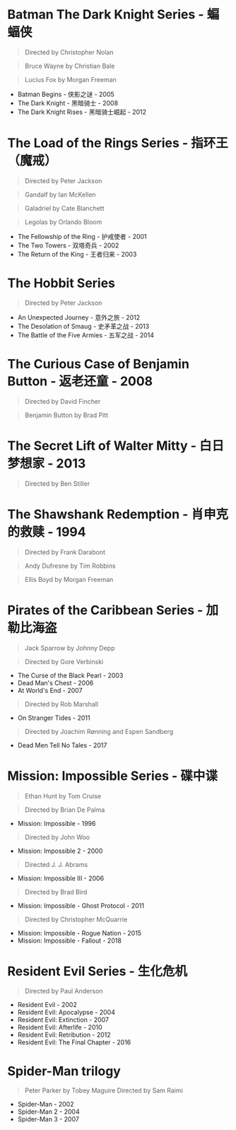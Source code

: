 # Batman The Dark Knight Series - 蝙蝠侠
> Directed by Christopher Nolan

> Bruce Wayne by Christian Bale

> Lucius Fox by Morgan Freeman

- Batman Begins - 侠影之谜 - 2005
- The Dark Knight - 黑暗骑士 - 2008
- The Dark Knight Rises - 黑暗骑士崛起 - 2012

# The Load of the Rings Series - 指环王（魔戒）
> Directed by Peter Jackson

> Gandalf by Ian McKellen

> Galadriel by Cate Blanchett

> Legolas by Orlando Bloom

- The Fellowship of the Ring - 护戒使者 - 2001
- The Two Towers - 双塔奇兵 - 2002
- The Return of the King - 王者归来 - 2003

# The Hobbit Series
> Directed by Peter Jackson

- An Unexpected Journey - 意外之旅 - 2012
- The Desolation of Smaug - 史矛革之战 - 2013
- The Battle of the Five Armies - 五军之战 - 2014

# The Curious Case of Benjamin Button - 返老还童 - 2008
> Directed by David Fincher

> Benjamin Button by Brad Pitt

# The Secret Lift of Walter Mitty - 白日梦想家 - 2013
> Directed by Ben Stiller

# The Shawshank Redemption - 肖申克的救赎 - 1994
> Directed by Frank Darabont

> Andy Dufresne by Tim Robbins

> Ellis Boyd by Morgan Freeman


# Pirates of the Caribbean Series - 加勒比海盗
> Jack Sparrow by Johnny Depp

> Directed by Gore Verbinski
- The Curse of the Black Pearl - 2003
- Dead Man's Chest - 2006
- At World's End - 2007

> Directed by Rob Marshall
- On Stranger Tides - 2011

> Directed by Joachim Rønning and Espen Sandberg 
- Dead Men Tell No Tales - 2017

# Mission: Impossible Series - 碟中谍
> Ethan Hunt by Tom Cruise

> Directed by Brian De Palma
- Mission: Impossible - 1996

> Directed by John Woo
- Mission: Impossible 2 - 2000

> Directed J. J. Abrams
- Mission: Impossible III - 2006

> Directed by Brad Bird	
- Mission: Impossible - Ghost Protocol - 2011

> Directed by Christopher McQuarrie
- Mission: Impossible - Rogue Nation - 2015
- Mission: Impossible - Fallout - 2018

# Resident Evil Series - 生化危机
> Directed by Paul Anderson

- Resident Evil - 2002
- Resident Evil: Apocalypse - 2004
- Resident Evil: Extinction - 2007
- Resident Evil: Afterlife - 2010
- Resident Evil: Retribution - 2012
- Resident Evil: The Final Chapter - 2016

# Spider-Man trilogy
> Peter Parker by Tobey Maguire
> Directed by Sam Raimi

- Spider-Man - 2002
- Spider-Man 2 - 2004
- Spider-Man 3 - 2007